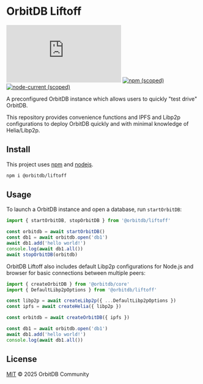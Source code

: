 # OrbitDB Liftoff

[![Matrix](https://img.shields.io/matrix/orbit-db%3Amatrix.org)](https://app.element.io/#/room/#orbit-db:matrix.org) [![npm (scoped)](https://img.shields.io/npm/v/%40orbitdb/liftoff)](https://www.npmjs.com/package/@orbitdb/liftoff) [![node-current (scoped)](https://img.shields.io/node/v/%40orbitdb/liftoff)](https://www.npmjs.com/package/@orbitdb/liftoff)

A preconfigured OrbitDB instance which allows users to quickly "test drive" OrbitDB. 

This repository provides convenience functions and IPFS and Libp2p configurations to deploy OrbitDB quickly and with minimal knowledge of Helia/Libp2p.

## Install

This project uses [npm](http://npmjs.com/) and [nodejs](https://nodejs.org/).

```sh
npm i @orbitdb/liftoff
```

## Usage

To launch a OrbitDB instance and open a database, run `startOrbitDB`:

```js
import { startOrbitDB, stopOrbitDB } from '@orbitdb/liftoff'

const orbitdb = await startOrbitDB()
const db1 = await orbitdb.open('db1')
await db1.add('hello world!')
console.log(await db1.all())
await stopOrbitDB(orbitdb)
```

OrbitDB Liftoff also includes default Libp2p configurations for Node.js and browser for basic connections between multiple peers:

```js
import { createOrbitDB } from '@orbitdb/core'
import { DefaultLibp2pOptions } from '@orbitdb/liftoff'

const libp2p = await createLibp2p({ ...DefaultLibp2pOptions })
const ipfs = await createHelia({ libp2p })

const orbitdb = await createOrbitDB({ ipfs })

const db1 = await orbitdb.open('db1')
await db1.add('hello world!')
console.log(await db1.all())
```


## License

[MIT](LICENSE) © 2025 OrbitDB Community
